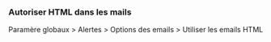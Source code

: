 ### Autoriser HTML dans les mails
Paramère globaux > Alertes >  Options des emails > Utiliser les emails HTML
